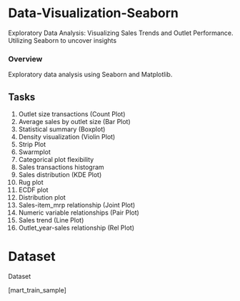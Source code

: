 # Data-Visualization-Seaborn
Exploratory Data Analysis: Visualizing Sales Trends and Outlet Performance. Utilizing Seaborn to uncover insights

### Overview

Exploratory data analysis using Seaborn and Matplotlib.

## Tasks

1. Outlet size transactions (Count Plot)
2. Average sales by outlet size (Bar Plot)
3. Statistical summary (Boxplot)
4. Density visualization (Violin Plot)
5. Strip Plot
6. Swarmplot
7. Categorical plot flexibility
8. Sales transactions histogram
9. Sales distribution (KDE Plot)
10. Rug plot
11. ECDF plot
12. Distribution plot
13. Sales-item_mrp relationship (Joint Plot)
14. Numeric variable relationships (Pair Plot)
15. Sales trend (Line Plot)
16. Outlet_year-sales relationship (Rel Plot)


# Dataset

Dataset

[mart_train_sample]

